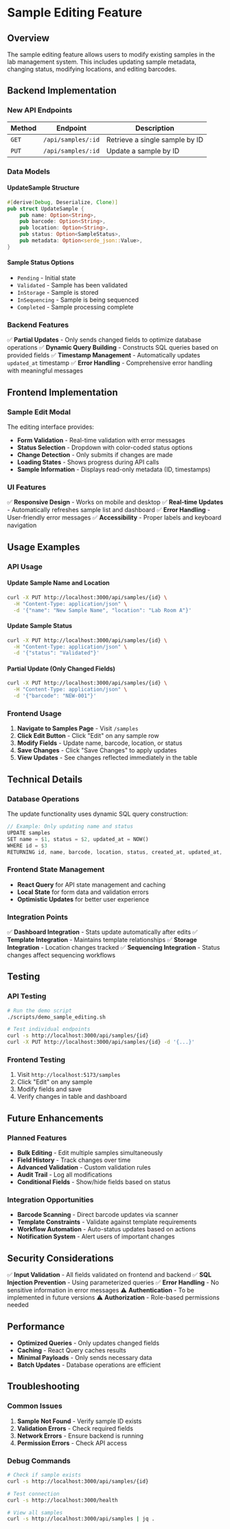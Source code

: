 # Sample Editing Feature

## Overview

The sample editing feature allows users to modify existing samples in the lab management system. This includes updating sample metadata, changing status, modifying locations, and editing barcodes.

## Backend Implementation

### New API Endpoints

| Method | Endpoint | Description |
|--------|----------|-------------|
| `GET` | `/api/samples/:id` | Retrieve a single sample by ID |
| `PUT` | `/api/samples/:id` | Update a sample by ID |

### Data Models

#### UpdateSample Structure
```rust
#[derive(Debug, Deserialize, Clone)]
pub struct UpdateSample {
    pub name: Option<String>,
    pub barcode: Option<String>,
    pub location: Option<String>,
    pub status: Option<SampleStatus>,
    pub metadata: Option<serde_json::Value>,
}
```

#### Sample Status Options
- `Pending` - Initial state
- `Validated` - Sample has been validated
- `InStorage` - Sample is stored
- `InSequencing` - Sample is being sequenced
- `Completed` - Sample processing complete

### Backend Features

✅ **Partial Updates** - Only sends changed fields to optimize database operations
✅ **Dynamic Query Building** - Constructs SQL queries based on provided fields
✅ **Timestamp Management** - Automatically updates `updated_at` timestamp
✅ **Error Handling** - Comprehensive error handling with meaningful messages

## Frontend Implementation

### Sample Edit Modal

The editing interface provides:

- **Form Validation** - Real-time validation with error messages
- **Status Selection** - Dropdown with color-coded status options
- **Change Detection** - Only submits if changes are made
- **Loading States** - Shows progress during API calls
- **Sample Information** - Displays read-only metadata (ID, timestamps)

### UI Features

✅ **Responsive Design** - Works on mobile and desktop
✅ **Real-time Updates** - Automatically refreshes sample list and dashboard
✅ **Error Handling** - User-friendly error messages
✅ **Accessibility** - Proper labels and keyboard navigation

## Usage Examples

### API Usage

#### Update Sample Name and Location
```bash
curl -X PUT http://localhost:3000/api/samples/{id} \
  -H "Content-Type: application/json" \
  -d '{"name": "New Sample Name", "location": "Lab Room A"}'
```

#### Update Sample Status
```bash
curl -X PUT http://localhost:3000/api/samples/{id} \
  -H "Content-Type: application/json" \
  -d '{"status": "Validated"}'
```

#### Partial Update (Only Changed Fields)
```bash
curl -X PUT http://localhost:3000/api/samples/{id} \
  -H "Content-Type: application/json" \
  -d '{"barcode": "NEW-001"}'
```

### Frontend Usage

1. **Navigate to Samples Page** - Visit `/samples`
2. **Click Edit Button** - Click "Edit" on any sample row
3. **Modify Fields** - Update name, barcode, location, or status
4. **Save Changes** - Click "Save Changes" to apply updates
5. **View Updates** - See changes reflected immediately in the table

## Technical Details

### Database Operations

The update functionality uses dynamic SQL query construction:

```rust
// Example: Only updating name and status
UPDATE samples 
SET name = $1, status = $2, updated_at = NOW()
WHERE id = $3
RETURNING id, name, barcode, location, status, created_at, updated_at, metadata
```

### Frontend State Management

- **React Query** for API state management and caching
- **Local State** for form data and validation errors
- **Optimistic Updates** for better user experience

### Integration Points

✅ **Dashboard Integration** - Stats update automatically after edits
✅ **Template Integration** - Maintains template relationships
✅ **Storage Integration** - Location changes tracked
✅ **Sequencing Integration** - Status changes affect sequencing workflows

## Testing

### API Testing
```bash
# Run the demo script
./scripts/demo_sample_editing.sh

# Test individual endpoints
curl -s http://localhost:3000/api/samples/{id}
curl -X PUT http://localhost:3000/api/samples/{id} -d '{...}'
```

### Frontend Testing
1. Visit `http://localhost:5173/samples`
2. Click "Edit" on any sample
3. Modify fields and save
4. Verify changes in table and dashboard

## Future Enhancements

### Planned Features
- **Bulk Editing** - Edit multiple samples simultaneously
- **Field History** - Track changes over time
- **Advanced Validation** - Custom validation rules
- **Audit Trail** - Log all modifications
- **Conditional Fields** - Show/hide fields based on status

### Integration Opportunities
- **Barcode Scanning** - Direct barcode updates via scanner
- **Template Constraints** - Validate against template requirements
- **Workflow Automation** - Auto-status updates based on actions
- **Notification System** - Alert users of important changes

## Security Considerations

✅ **Input Validation** - All fields validated on frontend and backend
✅ **SQL Injection Prevention** - Using parameterized queries
✅ **Error Handling** - No sensitive information in error messages
⚠️ **Authentication** - To be implemented in future versions
⚠️ **Authorization** - Role-based permissions needed

## Performance

- **Optimized Queries** - Only updates changed fields
- **Caching** - React Query caches results
- **Minimal Payloads** - Only sends necessary data
- **Batch Updates** - Database operations are efficient

## Troubleshooting

### Common Issues

1. **Sample Not Found** - Verify sample ID exists
2. **Validation Errors** - Check required fields
3. **Network Errors** - Ensure backend is running
4. **Permission Errors** - Check API access

### Debug Commands
```bash
# Check if sample exists
curl -s http://localhost:3000/api/samples/{id}

# Test connection
curl -s http://localhost:3000/health

# View all samples
curl -s http://localhost:3000/api/samples | jq .
``` 
